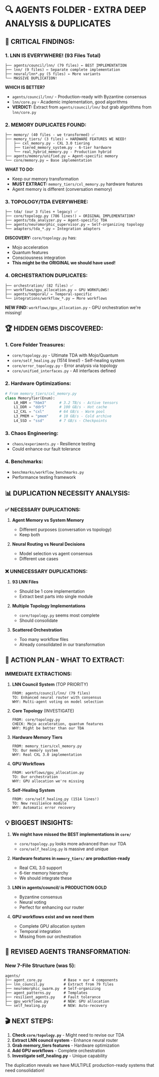 # 🔍 AGENTS FOLDER - EXTRA DEEP ANALYSIS & DUPLICATES

## 🚨 CRITICAL FINDINGS:

### 1. **LNN IS EVERYWHERE! (93 Files Total)**
```
├── agents/council/lnn/ (79 files) ← BEST IMPLEMENTATION
├── lnn/ (9 files) ← Separate complete implementation
├── neural/lnn*.py (5 files) ← More variants
└── MASSIVE DUPLICATION!
```

**WHICH IS BETTER?**
- `agents/council/lnn/` - Production-ready with Byzantine consensus
- `lnn/core.py` - Academic implementation, good algorithms
- **VERDICT:** Extract from `agents/council/lnn/` but grab algorithms from `lnn/core.py`

### 2. **MEMORY DUPLICATES FOUND:**
```
├── memory/ (40 files - we transformed) ✅
├── memory_tiers/ (3 files) ← HARDWARE FEATURES WE NEED!
│   ├── cxl_memory.py - CXL 3.0 tiering
│   ├── tiered_memory_system.py - 6-tier hardware
│   └── real_hybrid_memory.py - Production hybrid
├── agents/memory/unified.py ← Agent-specific memory
└── core/memory.py ← Base implementation
```

**WHAT TO DO:**
- Keep our memory transformation
- **MUST EXTRACT:** `memory_tiers/cxl_memory.py` hardware features
- Agent memory is different (conversation memory)

### 3. **TOPOLOGY/TDA EVERYWHERE:**
```
├── tda/ (our 3 files + legacy) ✅
├── core/topology.py (786 lines!) ← ORIGINAL IMPLEMENTATION?
├── agents/tda_analyzer.py ← Agent-specific TDA
├── agents/neuromorphic_supervisor.py ← Self-organizing topology
└── adapters/tda_*.py ← Integration adapters
```

**DISCOVERY:** `core/topology.py` has:
- Mojo acceleration
- Quantum features
- Consciousness integration
- **This might be the ORIGINAL we should have used!**

### 4. **ORCHESTRATION DUPLICATES:**
```
├── orchestration/ (82 files) ✅
├── workflows/gpu_allocation.py ← GPU WORKFLOWS!
├── agents/temporal/ ← Temporal-specific
└── integrations/workflow_*.py ← More workflows
```

**NEW FIND:** `workflows/gpu_allocation.py` - GPU orchestration we're missing!

## 🏆 HIDDEN GEMS DISCOVERED:

### 1. **Core Folder Treasures:**
- `core/topology.py` - Ultimate TDA with Mojo/Quantum
- `core/self_healing.py` (1514 lines!) - Self-healing system
- `core/error_topology.py` - Error analysis via topology
- `core/unified_interfaces.py` - All interfaces defined

### 2. **Hardware Optimizations:**
```python
# From memory_tiers/cxl_memory.py
class MemoryTier(Enum):
    L0_HBM = "hbm3"      # 3.2 TB/s - Active tensors
    L1_DDR = "ddr5"      # 100 GB/s - Hot cache
    L2_CXL = "cxl"       # 64 GB/s - Warm pool
    L3_PMEM = "pmem"     # 10 GB/s - Cold archive
    L4_SSD = "ssd"       # 7 GB/s - Checkpoints
```

### 3. **Chaos Engineering:**
- `chaos/experiments.py` - Resilience testing
- Could enhance our fault tolerance

### 4. **Benchmarks:**
- `benchmarks/workflow_benchmarks.py`
- Performance testing framework

## 📊 DUPLICATION NECESSITY ANALYSIS:

### ✅ **NECESSARY DUPLICATIONS:**
1. **Agent Memory vs System Memory**
   - Different purposes (conversation vs topology)
   - Keep both

2. **Neural Routing vs Neural Decisions**
   - Model selection vs agent consensus
   - Different use cases

### ❌ **UNNECESSARY DUPLICATIONS:**
1. **93 LNN Files**
   - Should be 1 core implementation
   - Extract best parts into single module

2. **Multiple Topology Implementations**
   - `core/topology.py` seems most complete
   - Should consolidate

3. **Scattered Orchestration**
   - Too many workflow files
   - Already consolidated in our transformation

## 🎯 ACTION PLAN - WHAT TO EXTRACT:

### **IMMEDIATE EXTRACTIONS:**

1. **LNN Council System** (TOP PRIORITY)
   ```
   FROM: agents/council/lnn/ (79 files)
   TO: Enhanced neural router with consensus
   WHY: Multi-agent voting on model selection
   ```

2. **Core Topology** (INVESTIGATE)
   ```
   FROM: core/topology.py
   CHECK: Mojo acceleration, quantum features
   WHY: Might be better than our TDA
   ```

3. **Hardware Memory Tiers**
   ```
   FROM: memory_tiers/cxl_memory.py
   TO: Our memory system
   WHY: Real CXL 3.0 implementation
   ```

4. **GPU Workflows**
   ```
   FROM: workflows/gpu_allocation.py
   TO: Our orchestration
   WHY: GPU allocation we're missing
   ```

5. **Self-Healing System**
   ```
   FROM: core/self_healing.py (1514 lines!)
   TO: New resilience module
   WHY: Automatic error recovery
   ```

## 💡 BIGGEST INSIGHTS:

1. **We might have missed the BEST implementations in `core/`**
   - `core/topology.py` looks more advanced than our TDA
   - `core/self_healing.py` is massive and unique

2. **Hardware features in `memory_tiers/` are production-ready**
   - Real CXL 3.0 support
   - 6-tier memory hierarchy
   - We should integrate these

3. **LNN in agents/council/ is PRODUCTION GOLD**
   - Byzantine consensus
   - Neural voting
   - Perfect for enhancing our router

4. **GPU workflows exist and we need them**
   - Complete GPU allocation system
   - Temporal integration
   - Missing from our orchestration

## 🚀 REVISED AGENTS TRANSFORMATION:

### **New 7-File Structure** (was 5):
```
agents/
├── agent_core.py          # Base + our 4 components
├── lnn_council.py         # Extract from 79 files
├── neuromorphic_swarm.py  # Self-organizing
├── agent_patterns.py      # Templates
├── resilient_agents.py    # Fault tolerance
├── gpu_workflows.py       # NEW: GPU allocation
└── self_healing.py        # NEW: Auto-recovery
```

## 🎬 NEXT STEPS:

1. **Check `core/topology.py`** - Might need to revise our TDA
2. **Extract LNN council system** - Enhance neural router
3. **Grab memory_tiers features** - Hardware optimization
4. **Add GPU workflows** - Complete orchestration
5. **Investigate self_healing.py** - Unique capability

The duplication reveals we have MULTIPLE production-ready systems that need consolidation!